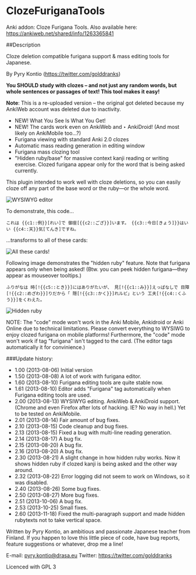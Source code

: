 # ClozeFuriganaTools
Anki addon: Cloze Furigana Tools. Also available here: https://ankiweb.net/shared/info/1263365841

##Description

Cloze deletion compatible furigana support & mass editing tools for Japanese.

By Pyry Kontio (https://twitter.com/golddranks)

**You SHOULD study with clozes – and not just any random words, but whole sentences or passages of text! This tool makes it easy!**

**Note**: This is a re-uploaded version – the original got deleted because my AnkiWeb account was deleted due to inactivity.

* NEW! What You See Is What You Get!
* NEW! The cards work even on AnkiWeb and ‣ AnkiDroid! (And most likely on AnkiMobile too...?)
* Furigana viewing with standard Anki 2.0 clozes
* Automatic mass reading generation in editing window
* Furigana mass clozing tool
* "Hidden ruby/base" for massive context kanji reading or writing exercise. Clozed furigana appear only for the word that is being asked currently.

This plugin intended to work well with cloze deletions, so you can easily cloze off any part of the base word or the ruby—or the whole word.

![WYSIWYG editor](https://golddranks.keybase.pub/Anki_Cloze_Furigana_Tools_images_linked_from_ankiweb/wysiwyg.png)

To demonstrate, this code...

```
これは {{c1::例}}[れい]で 御座[{{c2::ござ}}]います。 {{c3::今日[きょう]}}はいい {{c4::天}}気[てんき]ですね。
```

...transforms to all of these cards:


![All these cards!](https://golddranks.keybase.pub/Anki_Cloze_Furigana_Tools_images_linked_from_ankiweb/mcd.png)


Following image demonstrates the "hidden ruby" feature. Note that furigana appears only when being asked! (Btw. you can peek hidden furigana—they appear as mouseover tooltips.)

```
ふりがなは 時[!{{c5::とき}}]にはありがたいが、 見[!{{c1::み}}]えっぱなしで 目障[!{{c2::めざわ}}]りだから「 隠[!{{c3::かく}}]れルビ」という 工夫[!{{c4::くふう}}]をくわえた。
```

![Hidden ruby](https://golddranks.keybase.pub/Anki_Cloze_Furigana_Tools_images_linked_from_ankiweb/kakureruby.png)

NOTE: The "code" mode won't work in the Anki Mobile, Ankidroid or Anki Online due to technical limitations. Please convert everything to WYSIWG to enjoy clozed furigana on mobile platforms! Furthermore, the "code" mode won't work if tag "furigana" isn't tagged to the card. (The editor tags automatically it for convinience.)


###Update history:

* 1.00 (2013-08-06) Initial version
* 1.50 (2013-08-08) A lot of work with furigana editor.
* 1.60 (2013-08-10) Furigana editing tools are quite stable now.
* 1.61 (2013-08-10) Editor adds "Furigana" tag automatically when Furigana editing tools are used.
* 2.00 (2013-08-13) WYSIWYG editing. AnkiWeb & AnkiDroid support. (Chrome and even Firefox after lots of hacking. IE? No way in hell.) Yet to be tested on AnkiMobile.
* 2.01 (2013-08-14) Fair amount of bug fixes.
* 2.10 (2013-08-15) Code cleanup and bug fixes.
* 2.13 (2013-08-15) Fixed a bug with multi-line reading generation.
* 2.14 (2013-08-17) A bug fix.
* 2.15 (2013-08-20) A bug fix.
* 2.16 (2013-08-20) A bug fix.
* 2.30 (2013-08-21) A slight change in how hidden ruby works. Now it shows hidden ruby if clozed kanji is being asked and the other way around.
* 2.32 (2013-08-22) Error logging did not seem to work on Windows, so it was disabled.
* 2.40 (2013-08-26) Some bug fixes.
* 2.50 (2013-08-27) More bug fixes.
* 2.51 (2013-10-06) A bug fix.
* 2.53 (2013-10-25) Small fixes.
* 2.60 (2013-11-18) Fixed the multi-paragraph support and made hidden rubytexts not to take vertical space.

Written by Pyry Kontio, an ambitious and passionate Japanese teacher from Finland. If you happen to love this little piece of code, have bug reports, feature suggestions or whatever, drop me a line!

E-mail: pyry.kontio@drasa.eu
Twitter: https://twitter.com/golddranks

Licenced with GPL 3
